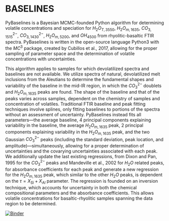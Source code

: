 # BASELINES

PyBaselines is a Bayesian MCMC-founded Python algorithm for determining volatile concentrations and speciation for $H_2O_{T, 3550}$, $H_2O_{m, 1635}$, $CO_{3, 1515}^{2-}$, $CO_{3, 1430}^{2-}$, $H_2O_{m, 5200}$, and $OH_{4500}$ from rhyolitic-basaltic FTIR spectra. PyBaselines is written in the open-source language Python3 with the $MC^3$ package, created by Cubillos et al., 2017, allowing for the proper sampling of parameter space and the determination of volatile concentrations with uncertainties. 

This algorithm applies to samples for which devolatilized spectra and baselines are not available. We utilize spectra of natural, devolatilized melt inclusions from the Aleutians to determine the fundamental shapes and variability of the baseline in the mid-IR region, in which the $CO_3^{2-}$ doublets and $H_2O_{m, 1635}$ peaks are found. The shape of the baseline and that of the peaks varies across samples, dependent on the chemistry of samples and concentration of volatiles. Traditional FTIR baseline and peak fitting techniques involve splines, only fitting baselines to portions of the spectra without an assessment of uncertainty. PyBaselines instead fits all parameters—the average baseline, 4 principal components explaining variability in the baseline, the average $H_2O_{m, 1635}$ peak, 2 principal components explaining variability in the $H_2O_{m, 1635}$ peak, and the two Gaussian $CO_3^{2-}$ peaks (including the standard deviation, peak location, and amplitude)—simultaneously, allowing for a proper determination of uncertainties and the covarying uncertainties associated with each peak. We additionally update the last existing regressions, from Dixon and Pan, 1995 for the $CO_3^{2-}$ peaks and Mandeville et al., 2002 for $H_2O$ related peaks, for absorbance coefficients for each peak and generate a new regression for the $H_2O_{m, 1635}$ peak, which similar to the other $H_2O$ peaks, is dependent on the $\tau = X_{Si}+X_{Al}$ parameter. The regression is founded on an inversion technique, which accounts for uncertainty in both the chemical compositional parameters and the absorbance coefficients. This allows volatile concentrations for basaltic-rhyolitic samples spanning the data region to be determined. 

[![Binder](https://mybinder.org/badge_logo.svg)](https://mybinder.org/v2/gh/sarahshi/BASELINES/HEAD)